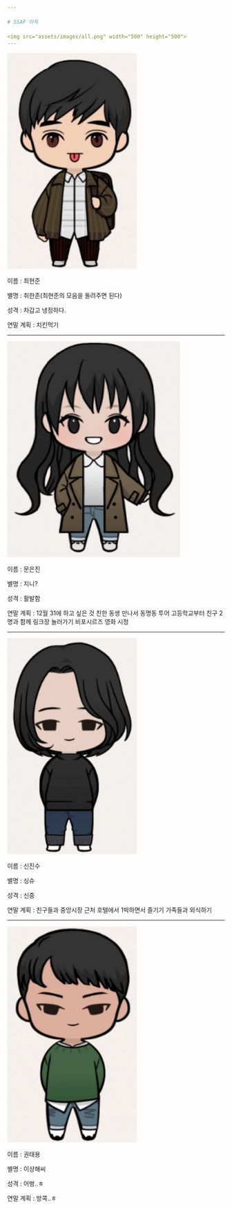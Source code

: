 ```yaml
---

# SSAF 이득

<img src="assets/images/all.png" width="500" height="500">
---
```


<div class="left">

<img src="assets/images/heunjun.png" width="300" height="500">

</div>

<div class="right">

<p>이름 : 최현준</p>

<p>별명 : 취한존(최현준의 모음을 돌려주면 된다)</p>

<p>성격 : 차갑고 냉정하다.</p>

<p>연말 계획 : 치킨먹기</p>

</div>

---

<div class="left">

<img src="assets/images/eunjin.png" width="400" height="500">

</div>

<div class="right">

<p>이름 : 문은진</p>

<p>별명 : 지니?</p>

<p>성격 : 활발함</p>

<p>연말 계획 : 12월 31에 하고 싶은 것
친한 동생 만나서 동명동 투어
고등학교부터 친구 2명과 함께 링크장 놀러가기
비포시르즈 영화 시청</p>

</div>

---

<div class="left">

<img src="assets/images/jinsu.png" width="300" height="500">

</div>

<div class="right">

<p>이름 : 신진수</p>

<p>별명 : 싱슈</p>

<p>성격 : 신중</p>

<p>연말 계획 : 친구들과 중앙시장 근처 호텔에서 1박하면서 즐기기
가족들과 외식하기</p>

</div>

---

<div class="left">

<img src="assets/images/taeyong.png" width="300" height="500">

</div>

<div class="right">

<p>이름 : 권태용</p>

<p>별명 : 이상해씨</p>

<p>성격 : 어벙..ㅎ</p>

<p>연말 계획 : 방콕..ㅎ </p>

</div>
